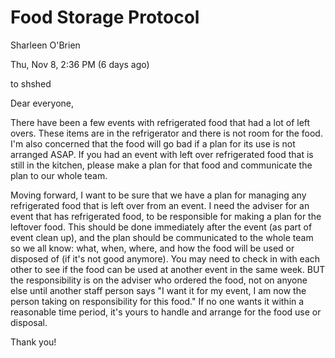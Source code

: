 # Food Storage Protocol

Sharleen O'Brien

Thu, Nov 8, 2:36 PM \(6 days ago\)

to shshed

Dear everyone,

There have been a few events with refrigerated food that had a lot of left overs. These items are in the refrigerator and there is not room for the food. I'm also concerned that the food will go bad if a plan for its use is not arranged ASAP. If you had an event with left over refrigerated food that is still in the kitchen, please make a plan for that food and communicate the plan to our whole team.

Moving forward, I want to be sure that we have a plan for managing any refrigerated food that is left over from an event. I need the adviser for an event that has refrigerated food, to be responsible for making a plan for the leftover food. This should be done immediately after the event \(as part of event clean up\), and the plan should be communicated to the whole team so we all know: what, when, where, and how the food will be used or disposed of \(if it's not good anymore\). You may need to check in with each other to see if the food can be used at another event in the same week. BUT the responsibility is on the adviser who ordered the food, not on anyone else until another staff person says "I want it for my event, I am now the person taking on responsibility for this food." If no one wants it within a reasonable time period, it's yours to handle and arrange for the food use or disposal.

Thank you!

